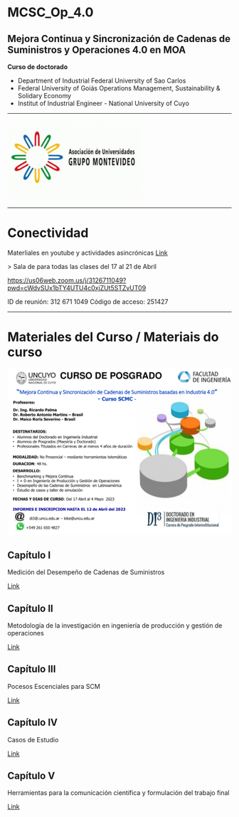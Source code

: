# MCSC_Op_4.0
## Mejora Continua y Sincronización de Cadenas de Suministros y Operaciones 4.0 en MOA

**Curso de doctorado**
-  Department of Industrial Federal University of Sao Carlos
-  Federal University of Goiás Operations Management, Sustainability & Solidary Economy
-  Institut of Industrial Engineer - National University of Cuyo
<hr>

![AUGM](logo-augm.jpg)

<hr>

# Conectividad
Materliales en youtube y actividades asincrónicas
 [Link](Actividad_Sincrónica)
<p>
> Sala de para todas las clases del 17 al 21 de Abril


https://us06web.zoom.us/j/3126711049?pwd=cWdvSUx1bTY4UTU4c0xjZUt5STZvUT09

ID de reunión: 312 671 1049
Código de acceso: 251427

<hr>

# Materiales del Curso / Materiais do curso

![Flyer](flyer.png)

## Capítulo I
Medición del Desempeño de Cadenas de Suministros

[Link](Cap_1)


## Capítulo II
Metodología de la investigación en ingeniería de producción y gestión de operaciones


[Link](Cap_2)


## Capítulo III
Pocesos Escenciales para SCM

[Link](Cap_3)

## Capítulo IV
Casos de Estudio

[Link](Cap_4)

## Capítulo V
Herramientas para la comunicación científica y formulación del trabajo final


[Link](Cap_5)

